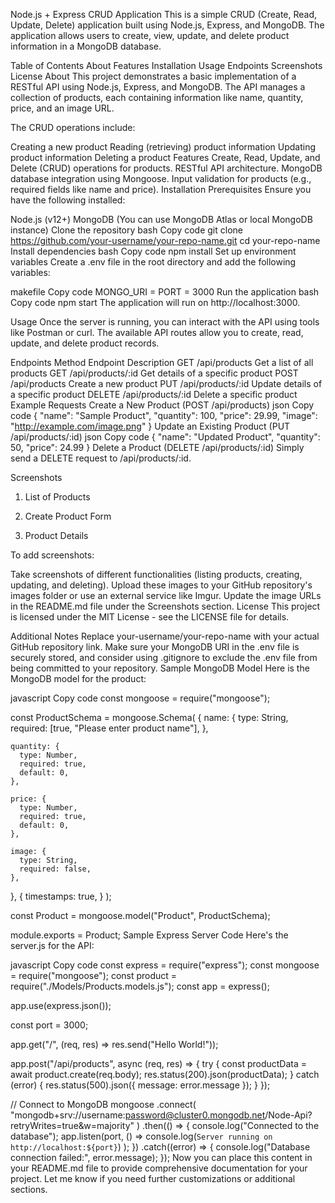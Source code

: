 Node.js + Express CRUD Application
This is a simple CRUD (Create, Read, Update, Delete) application built using Node.js, Express, and MongoDB. The application allows users to create, view, update, and delete product information in a MongoDB database.

Table of Contents
About
Features
Installation
Usage
Endpoints
Screenshots
License
About
This project demonstrates a basic implementation of a RESTful API using Node.js, Express, and MongoDB. The API manages a collection of products, each containing information like name, quantity, price, and an image URL.

The CRUD operations include:

Creating a new product
Reading (retrieving) product information
Updating product information
Deleting a product
Features
Create, Read, Update, and Delete (CRUD) operations for products.
RESTful API architecture.
MongoDB database integration using Mongoose.
Input validation for products (e.g., required fields like name and price).
Installation
Prerequisites
Ensure you have the following installed:

Node.js (v12+)
MongoDB (You can use MongoDB Atlas or local MongoDB instance)
Clone the repository
bash
Copy code
git clone https://github.com/your-username/your-repo-name.git
cd your-repo-name
Install dependencies
bash
Copy code
npm install
Set up environment variables
Create a .env file in the root directory and add the following variables:

makefile
Copy code
MONGO_URI = <Your MongoDB Connection String>
PORT = 3000
Run the application
bash
Copy code
npm start
The application will run on http://localhost:3000.

Usage
Once the server is running, you can interact with the API using tools like Postman or curl. The available API routes allow you to create, read, update, and delete product records.

Endpoints
Method Endpoint Description
GET /api/products Get a list of all products
GET /api/products/:id Get details of a specific product
POST /api/products Create a new product
PUT /api/products/:id Update details of a specific product
DELETE /api/products/:id Delete a specific product
Example Requests
Create a New Product (POST /api/products)
json
Copy code
{
"name": "Sample Product",
"quantity": 100,
"price": 29.99,
"image": "http://example.com/image.png"
}
Update an Existing Product (PUT /api/products/:id)
json
Copy code
{
"name": "Updated Product",
"quantity": 50,
"price": 24.99
}
Delete a Product (DELETE /api/products/:id)
Simply send a DELETE request to /api/products/:id.

Screenshots

1. List of Products

2. Create Product Form

3. Product Details

To add screenshots:

Take screenshots of different functionalities (listing products, creating, updating, and deleting).
Upload these images to your GitHub repository's images folder or use an external service like Imgur.
Update the image URLs in the README.md file under the Screenshots section.
License
This project is licensed under the MIT License - see the LICENSE file for details.

Additional Notes
Replace your-username/your-repo-name with your actual GitHub repository link.
Make sure your MongoDB URI in the .env file is securely stored, and consider using .gitignore to exclude the .env file from being committed to your repository.
Sample MongoDB Model
Here is the MongoDB model for the product:

javascript
Copy code
const mongoose = require("mongoose");

const ProductSchema = mongoose.Schema(
{
name: {
type: String,
required: [true, "Please enter product name"],
},

    quantity: {
      type: Number,
      required: true,
      default: 0,
    },

    price: {
      type: Number,
      required: true,
      default: 0,
    },

    image: {
      type: String,
      required: false,
    },

},
{
timestamps: true,
}
);

const Product = mongoose.model("Product", ProductSchema);

module.exports = Product;
Sample Express Server Code
Here's the server.js for the API:

javascript
Copy code
const express = require("express");
const mongoose = require("mongoose");
const product = require("./Models/Products.models.js");
const app = express();

app.use(express.json());

const port = 3000;

app.get("/", (req, res) => res.send("Hello World!"));

app.post("/api/products", async (req, res) => {
try {
const productData = await product.create(req.body);
res.status(200).json(productData);
} catch (error) {
res.status(500).json({ message: error.message });
}
});

// Connect to MongoDB
mongoose
.connect(
"mongodb+srv://username:password@cluster0.mongodb.net/Node-Api?retryWrites=true&w=majority"
)
.then(() => {
console.log("Connected to the database");
app.listen(port, () =>
console.log(`Server running on http://localhost:${port}`)
);
})
.catch((error) => {
console.log("Database connection failed:", error.message);
});
Now you can place this content in your README.md file to provide comprehensive documentation for your project. Let me know if you need further customizations or additional sections.
